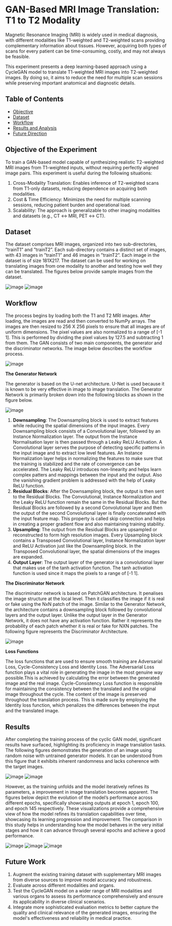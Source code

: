 # GAN-Based MRI Image Translation: T1 to T2 Modality

Magnetic Resonance Imaging (MRI) is widely used in medical diagnosis, with different modalities like T1-weighted and T2-weighted scans providing complementary information about tissues. However, acquiring both types of scans for every patient can be time-consuming, costly, and may not always be feasible.

This experiment presents a deep learning-based approach using a CycleGAN model to translate T1-weighted MRI images into T2-weighted images. By doing so, it aims to reduce the need for multiple scan sessions while preserving important anatomical and diagnostic details.


## Table of Contents
- [Objective](#-Objective-of-the-Experiment)
- [Dataset](#-Dataset)
- [Workflow](#-Workflow)
- [Results and Analysis](#-Results)
- [Future Direction](#-Future-Work)


## Objective of the Experiment
To train a GAN-based model capable of synthesizing realistic T2-weighted MRI images from T1-weighted inputs, without requiring perfectly aligned image pairs. This experiment is useful during the following situations: 
1. Cross-Modality Translation: Enables inference of T2-weighted scans from T1-only datasets, reducing dependence on acquiring both modalities.
2. Cost & Time Efficiency: Minimizes the need for multiple scanning sessions, reducing patient burden and operational load.
3. Scalability: The approach is generalizable to other imaging modalities and datasets (e.g., CT ↔ MRI, PET ↔ CT).

## Dataset
The dataset comprises MRI images, organized into two sub-directories,
”trainT1” and ”trainT2”. Each sub-directory contains a distinct
set of images, with 43 images in ”trainT1” and 46 images in
”trainT2”. Each image in the dataset is of size 181X217. The
dataset can be used for working on translating images from
one modality to another and testing how well they can be
translated. The figures below provide sample images from the
dataset.





![image](https://github.com/user-attachments/assets/9dee4834-7a00-4c8b-b99e-b8350b041e13)
![image](https://github.com/user-attachments/assets/41cc4f1e-a825-4412-8ff8-0e486b8f91d3)
## Workflow
The process begins by loading both the T1 and T2 MRI images. After loading, the images are read and then converted to NumPy arrays. The images are then resized to 256 X 256 pixels to ensure that all images are of uniform dimensions. The pixel values are also normalized to a range of [-1 1]. This is performed by dividing the pixel values by 127.5 and subtracting 1 from them. The GAN consists of two main components, the generator and
the discriminator networks. The image below describes the workflow process. 



![image](https://github.com/user-attachments/assets/a4449193-4bc8-408d-8f1f-0c49638b2bfc)


 



**The Generator Network**


The generator is based on the U-net architecture. U-Net
is used because it is known to be very effective in image to
image translation. The Generator Network is primarily broken
down into the following blocks as shown in the figure below.


![image](https://github.com/user-attachments/assets/e86bbbc0-cb03-4f3d-a440-aa7171a39611)

1) **Downsampling**: The Downsampling block is used to
extract features while reducing the spatial dimensions of
the input images. Every Downsampling block consists of a
Convolutional layer, followed by an Instance Normalization
layer. The output from the Instance Normalisation layer is then
passed through a Leaky ReLU Activation. A Convolutional
layer serves the purpose of detecting specific patterns in
the input image and to extract low level features. An Instance
Normalization layer helps in normalizing the features to make
sure that the training is stabilized and the rate of convergence
can be accelerated. The Leaky ReLU introduces non-linearity
and helps learn complex patters and mappings between the
input and the output. Also the vanishing gradient problem is
addressed with the help of Leaky ReLU function.
2) **Residual Blocks**: After the Downsampling block, the
output is then sent to the Residual Blocks. The Convolutional,
Instance Normalization and the Leaky ReLU function remain
the same in the Residual Blocks. But the Residual Blocks are
followed by a second Convolutional layer and then the output
of the second Convolutional layer is finally concatenated with
the input feature map. This property is called skip connection
and helps in creating a proper gradient flow and also maintaining
training stability.
3) **Upsampling**: The output from the Residual Blocks are
upsampled or reconstructed to form high resolution images.
Every Upsampling block contains a Transposed Convolutional
layer, Instance Normalization layer and ReLU Activation just
like the Downsampling block. In the Transposed Convolutional
layer, the spatial dimensions of the images are expanded.
4) **Output Layer**: The output layer of the generator is
a convolutional layer that makes use of the tanh activation
function. The tanh activation function is used since it maps
the pixels to a range of [-1 1].



**The Discriminator Network**


The discriminator network is based on PatchGAN architecture.
It penalises the image structure at the local level.
Then it classifies the image if it is real or fake using the
NxN patch of the image. Similar to the Generator Network,
the architecture contains a downsampling block followed by
convolutional layers and the output layer. Unlike the output
layer in the Generator Network, it does not have any activation
function. Rather it represents the probability of each patch
whether it is real or fake for NXN patches. The following figure represents the Discriminator Architecture.

![image](https://github.com/user-attachments/assets/34e3af19-74f4-4748-a364-dcc906159c67)

**Loss Functions**


The loss functions that are used to ensure smooth training
are Adversarial Loss, Cycle-Consistency Loss and Identity
Loss. The Adversarial Loss function plays a vital role in
generating the image in the most genuine way possible.This
is achieved by calculating the error between the generated
image and the real image. Cycle-Consistency Loss function
is responsible for maintaining the consistency between the
translated and the original image throughout the cycle. The
content of the image is preserved throughout the translation
process. This is made sure by employing the Identity loss
function, which penalizes the differences between the input
and the translated image.




## Results
After completing the training process of the cyclic GAN
model, significant results have surfaced, highlighting its proficiency
in image translation tasks. The following figures demonstrates
the generation of an image using random noise with
untrained generator models. It can be understood from this
figure that it exhibits inherent randomness and lacks coherence
with the target images.




![image](https://github.com/user-attachments/assets/15aaa1c7-6a32-46c7-9f4f-549b011ed326)
![image](https://github.com/user-attachments/assets/f3c60447-080b-4a0f-9374-12de468add0c)



However, as the training unfolds and the model iteratively
refines its parameters, a improvement in image translation
becomes apparent. The figures below depict the evolution of
the model’s performance across different epochs, specifically
showcasing outputs at epoch 1, epoch 100, and epoch 145 respectively.
These visualizations provide a comprehensive view of how the
model refines its translation capabilities over time, showcasing
its learning progression and improvement. The comparison in
this study helps in understanding how the model behaves in
the very initial stages and how it can advance through several
epochs and achieve a good performance.


![image](https://github.com/user-attachments/assets/eb447272-7ec1-4beb-b67e-dd095b514e22)
![image](https://github.com/user-attachments/assets/955953c0-935c-4be7-a7b7-b41c742db338)
![image](https://github.com/user-attachments/assets/b399ce06-0dd5-4654-afd1-21e6f4fe0298)



## Future Work

1. Augment the existing training dataset with supplementary MRI images from diverse sources to improve model accuracy and robustness.
2. Evaluate across different modalities and organs.
3. Test the CycleGAN model on a wider range of MRI modalities and various organs to assess its performance comprehensively and ensure its applicability in diverse clinical scenarios.
4. Integrate more sophisticated evaluation metrics to better capture the quality and clinical relevance of the generated images, ensuring the model's effectiveness and reliability in medical practice.

